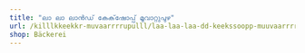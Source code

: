 ```yaml
---
title: "ലാ ലാ ലാൻഡ് കേക്‌ഷോപ്പ് മൂവാറ്റുപുഴ"
url: /killlkkeekkr-muvaarrrrupulll/laa-laa-laa-dd-keekssoopp-muuvaarrrrupulll/
shop: Bäckerei
---
```


